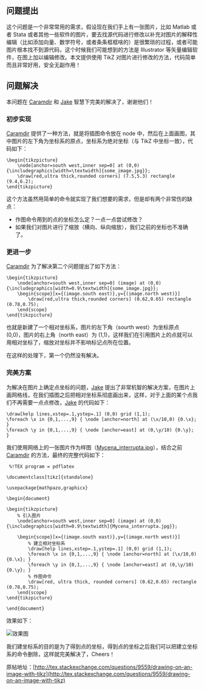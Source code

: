 ## 问题提出

这个问题是一个非常常用的需求，假设现在我们手上有一张图片，比如 Matlab 或者 Stata 或者其他一些软件的图片，要去找源代码进行修改以补充对图片的解释性编辑（比如添加向量、数学符号，或者条条框框啥的）是很繁琐的过程，或者可能图片根本找不到源代码，这个时候我们可能想到的方法是 Illustrator 等矢量编辑软件，在图上加以编辑修改。本文提供使用 TikZ 对图片进行修改的方法，代码简单而且非常好用，安全无副作用！

## 问题解决

本问题在 [Caramdir][1] 和 [Jake][2] 智慧下完美的解决了，谢谢他们！

### 初步实现

[Caramdir][1] 提供了一种方法，就是将插图命令放在 node 中，然后在上面画图，其中图片的左下角为坐标系的原点，坐标系为绝对坐标（与 TikZ  中坐标一致），代码如下：

    \begin{tikzpicture}
        \node[anchor=south west,inner sep=0] at (0,0) {\includegraphics[width=\textwidth]{some_image.jpg}};
        \draw[red,ultra thick,rounded corners] (7.5,5.3) rectangle (9.4,6.2);
    \end{tikzpicture}

这个方法虽然用简单的命令就实现了我们想要的需求，但是却有两个非常伤的缺点：

+ 作图命令用到的点的坐标怎么定？一点一点尝试修改？
+ 如果我们对图片进行了缩放（横向、纵向缩放），我们之前的坐标也不准确了。

### 更进一步

[Caramdir][1] 为了解决第二个问题提出了如下方法：

    \begin{tikzpicture}
        \node[anchor=south west,inner sep=0] (image) at (0,0) {\includegraphics[width=0.9\textwidth]{some_image.jpg}};
        \begin{scope}[x={(image.south east)},y={(image.north west)}]
            \draw[red,ultra thick,rounded corners] (0.62,0.65) rectangle (0.78,0.75);
        \end{scope}
    \end{tikzpicture}


也就是新建了一个相对坐标系，图片的左下角（sourth west）为坐标原点 (0,0)，图片的右上角（north east）为 (1,1)，这样我们在引用图片上的点就可以用相对坐标了，缩放对坐标并不影响标记点所在位置。

在这样的处理下，第一个仍然没有解决。

### 完美方案

为解决在图片上确定点坐标的问题，[Jake][2] 提出了非常机智的解决方案，在图片上画网格线，在我们插图之后把相对坐标系彻底画出来，这样，对于上面的某个点我们不再需要一点点修改，[Jake][2] 的代码如下：

    \draw[help lines,xstep=.1,ystep=.1] (0,0) grid (1,1);
    \foreach \x in {0,1,...,9} { \node [anchor=north] at (\x/10,0) {0.\x}; }
    \foreach \y in {0,1,...,9} { \node [anchor=east] at (0,\y/10) {0.\y}; }


我们使用网络上的一张图片作为样图（[Mycena_interrupta.jpg][3]），结合之前 [Caramdir][1] 的方法，最终的完整代码如下：

     %!TEX program = pdflatex

    \documentclass[tikz]{standalone}

    \usepackage{mathpazo,graphicx}

    \begin{document}

    \begin{tikzpicture}
        % 引入图片
        \node[anchor=south west,inner sep=0] (image) at (0,0) {\includegraphics[width=0.9\textwidth]{Mycena_interrupta.jpg}};

        \begin{scope}[x={(image.south east)},y={(image.north west)}]
            % 建立相对坐标系
            \draw[help lines,xstep=.1,ystep=.1] (0,0) grid (1,1);
            \foreach \x in {0,1,...,9} { \node [anchor=north] at (\x/10,0) {0.\x}; }
            \foreach \y in {0,1,...,9} { \node [anchor=east] at (0,\y/10) {0.\y}; }
            % 作图命令
            \draw[red, ultra thick, rounded corners] (0.62,0.65) rectangle (0.78,0.75);
        \end{scope}
    \end{tikzpicture}

    \end{document}

效果如下：

 ![效果图](http://elegantlatex.org/wp-content/uploads/2014/07/overlay.png) 


我们建坐标系的目的是为了得到点的坐标，得到点的坐标之后我们可以把建立坐标系的命令删除，这样就完美解决了，Cheers！

原帖地址：[http://tex.stackexchange.com/questions/9559/drawing-on-an-image-with-tikz](http://tex.stackexchange.com/questions/9559/drawing-on-an-image-with-tikz)

[1]: (http://tex.stackexchange.com/users/83/caramdir) "Caramdir"
[2]: (http://tex.stackexchange.com/users/2552/jake) "Jake"
[3]: (http://upload.wikimedia.org/wikipedia/commons/1/16/Mycena_interrupta.jpg) "Sample JPG"


